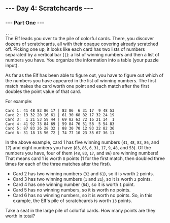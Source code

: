 ## --- Day 4: Scratchcards ---
### --- Part One ---
```...```  
The Elf leads you over to the pile of colorful cards.
There, you discover dozens of scratchcards,
all with their opaque covering already scratched off.
Picking one up, it looks like each card has two lists of numbers separated by a vertical
bar (`|`): a list of winning numbers and then a list of numbers you have.
You organize the information into a table (your puzzle input).

As far as the Elf has been able to figure out, you have to figure out which
of the numbers you have appeared in the list of winning numbers.
The first match makes the card worth one point and each match after the first
doubles the point value of that card.

For example:

```
Card 1: 41 48 83 86 17 | 83 86  6 31 17  9 48 53
Card 2: 13 32 20 16 61 | 61 30 68 82 17 32 24 19
Card 3:  1 21 53 59 44 | 69 82 63 72 16 21 14  1
Card 4: 41 92 73 84 69 | 59 84 76 51 58  5 54 83
Card 5: 87 83 26 28 32 | 88 30 70 12 93 22 82 36
Card 6: 31 18 13 56 72 | 74 77 10 23 35 67 36 11
```

In the above example, card 1 has five winning numbers (`41`, `48`, `83`, `86`, and `17`) 
and eight numbers you have (`83`, `86`, `6`, `31`, `17`, `9`, `48`, and `53`).
Of the numbers you have, four of them (`48`, `83`, `17`, and `86`) are winning numbers!
That means card 1 is worth `8` points (1 for the first match, then doubled three times
for each of the three matches after the first).

 - Card 2 has two winning numbers (`32` and `61`), so it is worth `2` points.
 - Card 3 has two winning numbers (`1` and `21`), so it is worth `2` points.
 - Card 4 has one winning number (`84`), so it is worth `1` point.
 - Card 5 has no winning numbers, so it is worth no points.
 - Card 6 has no winning numbers, so it is worth no points.
So, in this example, the Elf's pile of scratchcards is worth `13` points.

Take a seat in the large pile of colorful cards.
How many points are they worth in total?


